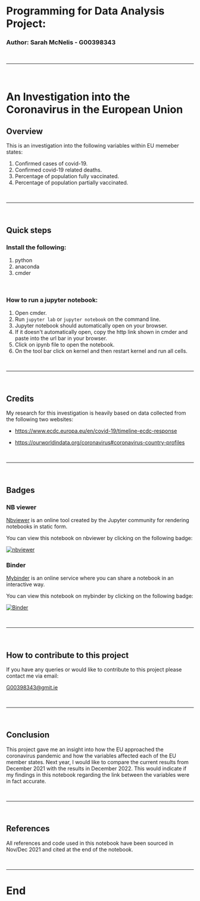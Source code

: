 # **Programming for Data Analysis Project:**
### Author: Sarah McNelis - G00398343

<br>

***

<br>

# **An Investigation into the Coronavirus in the European Union**

## **Overview**

This is an investigation into the following variables within EU memeber states:

1. Confirmed cases of covid-19.
2. Confirmed covid-19 related deaths.
3. Percentage of population fully vaccinated.
4. Percentage of population partially vaccinated.

<br>

***

<br>

## **Quick steps**

### Install the following:
1. python
2. anaconda
3. cmder

<br>

### How to run a jupyter notebook:
1. Open cmder. 
2. Run `jupyter lab` or `jupyter notebook` on the command line.
3. Jupyter notebook should automatically open on your browser.
4. If it doesn't automatically open, copy the http link shown in cmder and paste into the url bar in your browser. 
5. Click on ipynb file to open the notebook.
6. On the tool bar click on kernel and then restart kernel and run all cells. 

<br>

***

<br>

## **Credits**
My research for this investigation is heavily based on data collected from the following two websites:

- https://www.ecdc.europa.eu/en/covid-19/timeline-ecdc-response

- https://ourworldindata.org/coronavirus#coronavirus-country-profiles

<br>

***

<br>

## **Badges**

### NB viewer

[Nbviewer](https://nbviewer.org/) is an online tool created by the Jupyter community for rendering notebooks in static form. 

You can view this notebook on nbviewer by clicking on the following badge:

[![nbviewer](https://raw.githubusercontent.com/jupyter/design/master/logos/Badges/nbviewer_badge.svg)](
https://nbviewer.jupyter.org/github.com/SarahMcN25/programming_for_D.A.project)


### Binder

[Mybinder](https://mybinder.org/) is an online service where you can share a notebook in an interactive way.

You can view this notebook on mybinder by clicking on the following badge:

[![Binder](https://mybinder.org/badge_logo.svg)](https://mybinder.org/v2/gh/SarahMcN25/programming_for_D.A.project.git/HEAD)

<br>

***

<br>

## **How to contribute to this project**
If you have any queries or would like to contribute to this project please contact me via email:

G00398343@gmit.ie 

<br>

***

<br>

## **Conclusion**
This project gave me an insight into how the EU approached the coronavirus pandemic and how the variables affected each of the EU member states. Next year, I would like to compare the current results from December 2021 with the results in December 2022. This would indicate if my findings in this notebook regarding the link between the variables were in fact accurate. 

<br>

***

<br>

## **References**
All references and code used in this notebook have been sourced in Nov/Dec 2021 and cited at the end of the notebook.

<br>

***
# **End**